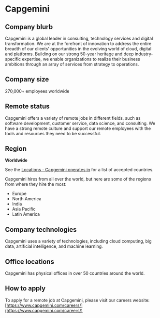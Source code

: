 # Capgemini

## Company blurb

Capgemini is a global leader in consulting, technology services and digital transformation. We are at the forefront of innovation to address the entire breadth of our clients' opportunities in the evolving world of cloud, digital and platforms. Building on our strong 50-year heritage and deep industry-specific expertise, we enable organizations to realize their business ambitions through an array of services from strategy to operations.

## Company size

270,000+ employees worldwide

## Remote status

Capgemini offers a variety of remote jobs in different fields, such as software development, customer service, data science, and consulting. We have a strong remote culture and support our remote employees with the tools and resources they need to be successful.

## Region

**Worldwide**

See the [Locations - Capgemini operates in]([https://unstats.un.org/unsd/methodology/m49/](https://www.capgemini.com/us-en/about-us/locations/)) for a list of accepted countries.

Capgemini hires from all over the world, but here are some of the regions from where they hire the most:

* Europe
* North America
* India
* Asia Pacific
* Latin America

## Company technologies

Capgemini uses a variety of technologies, including cloud computing, big data, artificial intelligence, and machine learning.

## Office locations

Capgemini has physical offices in over 50 countries around the world.

## How to apply

To apply for a remote job at Capgemini, please visit our careers website: [https://www.capgemini.com/careers/](https://www.capgemini.com/careers/)
